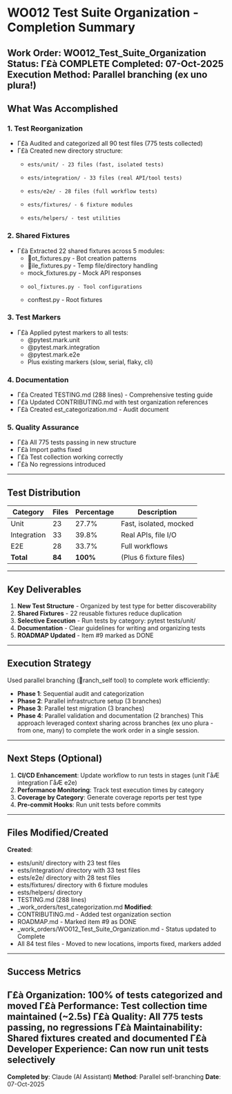 ﻿# WO012 Test Suite Organization - Completion Summary
**Work Order**: WO012_Test_Suite_Organization
**Status**: Γ£à COMPLETE
**Completed**: 07-Oct-2025
**Execution Method**: Parallel branching (ex uno plura!)
---
## What Was Accomplished
### 1. Test Reorganization
- Γ£à Audited and categorized all 90 test files (775 tests collected)
- Γ£à Created new directory structure:
  - 	ests/unit/ - 23 files (fast, isolated tests)
  - 	ests/integration/ - 33 files (real API/tool tests)
  - 	ests/e2e/ - 28 files (full workflow tests)
  - 	ests/fixtures/ - 6 fixture modules
  - 	ests/helpers/ - test utilities
### 2. Shared Fixtures
- Γ£à Extracted 22 shared fixtures across 5 modules:
  - ot_fixtures.py - Bot creation patterns
  - ile_fixtures.py - Temp file/directory handling
  - mock_fixtures.py - Mock API responses
  - 	ool_fixtures.py - Tool configurations
  - conftest.py - Root fixtures
### 3. Test Markers
- Γ£à Applied pytest markers to all tests:
  - @pytest.mark.unit
  - @pytest.mark.integration
  - @pytest.mark.e2e
  - Plus existing markers (slow, serial, flaky, cli)
### 4. Documentation
- Γ£à Created TESTING.md (288 lines) - Comprehensive testing guide
- Γ£à Updated CONTRIBUTING.md with test organization references
- Γ£à Created 	est_categorization.md - Audit document
### 5. Quality Assurance
- Γ£à All 775 tests passing in new structure
- Γ£à Import paths fixed
- Γ£à Test collection working correctly
- Γ£à No regressions introduced
---
## Test Distribution
| Category | Files | Percentage | Description |
|----------|-------|------------|-------------|
| Unit | 23 | 27.7% | Fast, isolated, mocked |
| Integration | 33 | 39.8% | Real APIs, file I/O |
| E2E | 28 | 33.7% | Full workflows |
| **Total** | **84** | **100%** | (Plus 6 fixture files) |
---
## Key Deliverables
1. **New Test Structure** - Organized by test type for better discoverability
2. **Shared Fixtures** - 22 reusable fixtures reduce duplication
3. **Selective Execution** - Run tests by category: pytest tests/unit/
4. **Documentation** - Clear guidelines for writing and organizing tests
5. **ROADMAP Updated** - Item #9 marked as DONE
---
## Execution Strategy
Used parallel branching (ranch_self tool) to complete work efficiently:
- **Phase 1**: Sequential audit and categorization
- **Phase 2**: Parallel infrastructure setup (3 branches)
- **Phase 3**: Parallel test migration (3 branches)
- **Phase 4**: Parallel validation and documentation (2 branches)
This approach leveraged context sharing across branches (ex uno plura - from one, many) to complete the work order in a single session.
---
## Next Steps (Optional)
1. **CI/CD Enhancement**: Update workflow to run tests in stages (unit ΓåÆ integration ΓåÆ e2e)
2. **Performance Monitoring**: Track test execution times by category
3. **Coverage by Category**: Generate coverage reports per test type
4. **Pre-commit Hooks**: Run unit tests before commits
---
## Files Modified/Created
**Created**:
- 	ests/unit/ directory with 23 test files
- 	ests/integration/ directory with 33 test files
- 	ests/e2e/ directory with 28 test files
- 	ests/fixtures/ directory with 6 fixture modules
- 	ests/helpers/ directory
- TESTING.md (288 lines)
- _work_orders/test_categorization.md
**Modified**:
- CONTRIBUTING.md - Added test organization section
- ROADMAP.md - Marked item #9 as DONE
- _work_orders/WO012_Test_Suite_Organization.md - Status updated to Complete
- All 84 test files - Moved to new locations, imports fixed, markers added
---
## Success Metrics
Γ£à **Organization**: 100% of tests categorized and moved
Γ£à **Performance**: Test collection time maintained (~2.5s)
Γ£à **Quality**: All 775 tests passing, no regressions
Γ£à **Maintainability**: Shared fixtures created and documented
Γ£à **Developer Experience**: Can now run unit tests selectively
---
**Completed by**: Claude (AI Assistant)
**Method**: Parallel self-branching
**Date**: 07-Oct-2025
